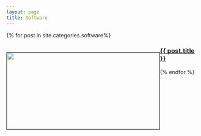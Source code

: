 ```yaml
---
layout: page
title: Software
---
```


<div class="softwares">
	{% for post in site.categories.software%}
		<div class="software">
			<p style="float: left;">
				<a href="{{ post.url }}">
					<img src="{{ post.image }}" height="200" width="400px" border="1px"/>
				</a>
			</p>
			<p>
				<a href="{{ post.url }}">
					<h3>{{ post.title }}</h3>
				</a>
			</p>
		</div>
	{% endfor %}
</div>